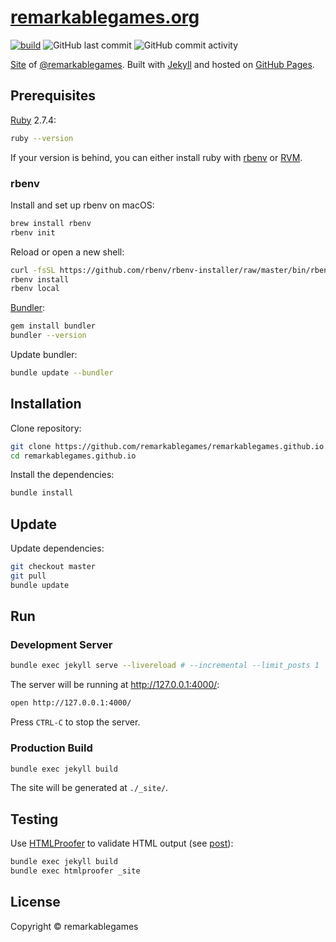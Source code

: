 # [remarkablegames.org](https://b.remarkabl.org/games)

[![build](https://github.com/remarkablegames/remarkablegames.github.io/actions/workflows/build.yml/badge.svg)](https://github.com/remarkablegames/remarkablegames.github.io/actions/workflows/build.yml)
![GitHub last commit](https://badgen.net/github/last-commit/remarkablegames/remarkablegames.github.io)
![GitHub commit activity](https://img.shields.io/github/commit-activity/y/remarkablegames/remarkablegames.github.io)

[Site](https://b.remarkabl.org/games) of [@remarkablegames](https://github.com/remarkablegames). Built with [Jekyll](https://jekyllrb.com) and hosted on [GitHub Pages](https://pages.github.com).

## Prerequisites

[Ruby](https://www.ruby-lang.org/en/downloads/) 2.7.4:

```sh
ruby --version
```

If your version is behind, you can either install ruby with [rbenv](https://github.com/rbenv/rbenv) or [RVM](https://rvm.io/).

### rbenv

Install and set up rbenv on macOS:

```sh
brew install rbenv
rbenv init
```

Reload or open a new shell:

```sh
curl -fsSL https://github.com/rbenv/rbenv-installer/raw/master/bin/rbenv-doctor | bash
rbenv install
rbenv local
```

[Bundler](https://bundler.io/):

```sh
gem install bundler
bundler --version
```

Update bundler:

```sh
bundle update --bundler
```

## Installation

Clone repository:

```sh
git clone https://github.com/remarkablegames/remarkablegames.github.io.git
cd remarkablegames.github.io
```

Install the dependencies:

```sh
bundle install
```

## Update

Update dependencies:

```sh
git checkout master
git pull
bundle update
```

## Run

### Development Server

```sh
bundle exec jekyll serve --livereload # --incremental --limit_posts 1
```

The server will be running at http://127.0.0.1:4000/:

```sh
open http://127.0.0.1:4000/
```

Press `CTRL-C` to stop the server.

### Production Build

```sh
bundle exec jekyll build
```

The site will be generated at `./_site/`.

## Testing

Use [HTMLProofer](https://github.com/gjtorikian/html-proofer) to validate HTML output (see [post](https://remarkablemark.org/blog/2017/01/31/travis-github-pages/)):

```sh
bundle exec jekyll build
bundle exec htmlproofer _site
```

## License

Copyright © remarkablegames
